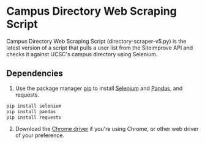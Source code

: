 # Campus Directory Web Scraping Script

Campus Directory Web Scraping Script (directory-scraper-v5.py) is the latest version of a script that pulls a user list from the Siteimprove API and checks it against UCSC's campus directory using Selenium. 

## Dependencies

1. Use the package manager [pip](https://pip.pypa.io/en/stable/) to install [Selenium](https://selenium-python.readthedocs.io/installation.html) and [Pandas](https://pandas.pydata.org/pandas-docs/stable/getting_started/install.html), and requests.

```bash
pip install selenium
pip install pandas
pip install requests
```
2. Download the [Chrome driver](https://chromedriver.chromium.org/downloads) if you're using Chrome, or other web driver of your preference.


